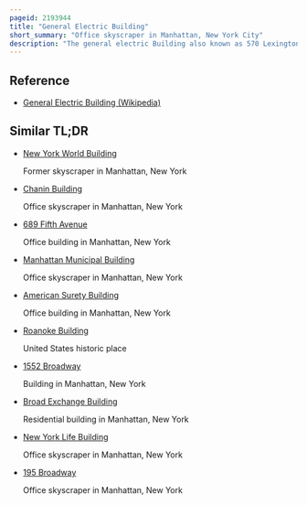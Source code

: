 ```yaml
---
pageid: 2193944
title: "General Electric Building"
short_summary: "Office skyscraper in Manhattan, New York City"
description: "The general electric Building also known as 570 Lexington Avenue is a Skyscraper on the southwestern Corner of lexington Avenue and 51st Street in midtown manhattan new York City. During its Construction the Building designed by Cross Cross and completed in 1931 was known as the Rca Victor Building. The general electric Building is sometimes known by its Address to avoid Confusion with the 30 Rockefeller Plaza once known as Ge Building."
---
```


## Reference

- [General Electric Building (Wikipedia)](https://en.wikipedia.org/?curid=2193944)

## Similar TL;DR

- [New York World Building](/tldr/en/new-york-world-building)

  Former skyscraper in Manhattan, New York

- [Chanin Building](/tldr/en/chanin-building)

  Office skyscraper in Manhattan, New York

- [689 Fifth Avenue](/tldr/en/689-fifth-avenue)

  Office building in Manhattan, New York

- [Manhattan Municipal Building](/tldr/en/manhattan-municipal-building)

  Office skyscraper in Manhattan, New York

- [American Surety Building](/tldr/en/american-surety-building)

  Office building in Manhattan, New York

- [Roanoke Building](/tldr/en/roanoke-building)

  United States historic place

- [1552 Broadway](/tldr/en/1552-broadway)

  Building in Manhattan, New York

- [Broad Exchange Building](/tldr/en/broad-exchange-building)

  Residential building in Manhattan, New York

- [New York Life Building](/tldr/en/new-york-life-building)

  Office skyscraper in Manhattan, New York

- [195 Broadway](/tldr/en/195-broadway)

  Office skyscraper in Manhattan, New York
